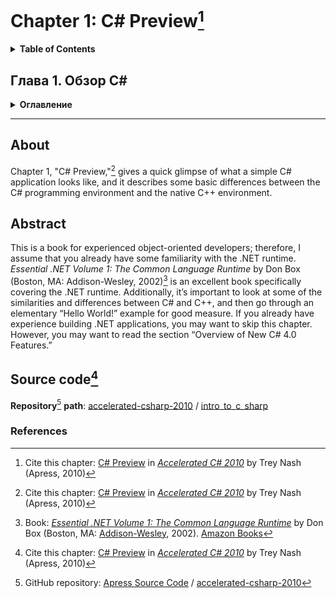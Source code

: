 # Chapter 1: C# Preview[^1]
<details>
  <summary><b>Table of Contents</b></summary>

- Differences Between C# and C++
  * C#
  * C++
  * CLR Garbage Collection
- Example of a C# Program
- Overview of Features Added in C# 2.0
- Overview of Features Added in C# 3.0
- Overview of New C# 4.0 Features
- Summary
</details>

## Глава 1. Обзор C#
<details>
  <summary><b>Оглавление</b></summary>

- Отличия между C# и C++		
  * Язык C#
  * Язык C++
  * Сборка мусора CLR
- Пример программы на C#		
- Обзор средств, добавленных в C# 2.0		
- Обзор средств, добавленных в C# 3.0		
- Обзор новых средств C# 4.0		
- Резюме	
</details>

---
## About
Chapter 1, "C# Preview,"[^1] gives a quick glimpse of what a simple C# application looks like, and it
describes some basic differences between the C# programming environment and the native C++ 
environment.

## Abstract
This is a book for experienced object-oriented developers; therefore, I assume that you already have 
some familiarity with the .NET runtime. _Essential .NET Volume 1: The Common Language Runtime_ by 
Don Box (Boston, MA: Addison-Wesley, 2002)[^2] is an excellent book specifically covering the .NET 
runtime. Additionally, it’s important to look at some of the similarities and differences between C# and 
C++, and then go through an elementary “Hello World!” example for good measure. If you already have 
experience building .NET applications, you may want to skip this chapter. However, you may want to 
read the section “Overview of New C# 4.0 Features.”

## Source code[^1]
**Repository**[^3] **path**: [accelerated-csharp-2010](https://github.com/Apress/accelerated-csharp-2010)
/ [intro_to_c_sharp](https://github.com/Apress/accelerated-csharp-2010/tree/master/intro_to_c_sharp)

### References
[^1]: Cite this chapter: [C# Preview](https://link.springer.com/chapter/10.1007/978-1-4302-2538-6_1) in [_Accelerated C# 2010_](https://link.springer.com/book/10.1007/978-1-4302-2538-6) by Trey Nash (Apress, 2010)
[^2]: Book: [_Essential .NET Volume 1: The Common Language Runtime_](https://learning.oreilly.com/library/view/essential-net-volume/0201734117/) by 
Don Box (Boston, MA: [Addison-Wesley](https://en.wikipedia.org/wiki/Addison-Wesley), 2002). [Amazon Books](https://www.amazon.com/Essential-NET-Common-Language-Runtime/dp/0201734117)
[^3]: GitHub repository: [Apress Source Code](https://github.com/Apress) / [accelerated-csharp-2010](https://github.com/Apress/accelerated-csharp-2010)
